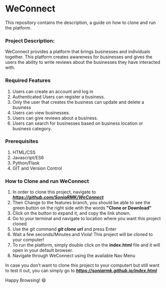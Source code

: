# WeConnect
This repository contains the description, a guide on how to clone and run the platform.

### Project Description:
WeConnect provides a platform that brings businesses and individuals together. This platform creates awareness for businesses and gives the users the ability to write reviews about the businesses they have interacted with.  

### Required Features
  1.	Users can create an account and log in
  2.	Authenticated Users can register a business.
  3.	Only the user that creates the business can update and delete a business
  4.	Users can view businesses.
  5.	Users can give reviews about a business.
  6.	Users can search for businesses based on business location or business category.

### Prerequisites
  1.	HTML/CSS
  2.	Javascript/ES6
  3.	Python/Flask
  4.  GIT and Version Control  
  
### How to Clone and run WeConnect
1. In order to clone this project, navigate to ***https://github.com/SoniaRMK/WeConnect***
2. Then Change to the features branch, you should be able to see the green button on the right side wtih the words **"Clone or Download"**
3. Click on the button to expand it, and copy the link shown.
4. Go to your terminal and navigate to location where you want this project cloned
5. Use the git command ***git clone url*** and press Enter
6. Wait a few seconds/Minutes and Viola! This project will be cloned to your computer!
7. To run the platform, simply double click on the **index.html** file and it will open in your default browser.
8. Navigate through WeConnect using the available Nav Menu

In case you don't want to clone this project to your computert but still want to test it out, you can simply go to ***https://soniarmk.github.io/index.html*** 

Happy Browsing! :smile:

